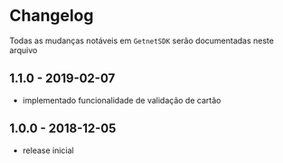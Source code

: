 # Changelog

Todas as mudanças notáveis ​​em `GetnetSDK` serão documentadas neste arquivo

## 1.1.0 - 2019-02-07

- implementado funcionalidade de validação de cartão

## 1.0.0 - 2018-12-05

- release inicial
